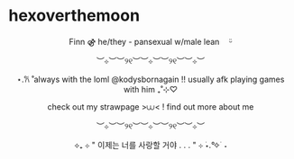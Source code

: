 # hexoverthemoon
</p>
<p align="center">
Finn ⚣︎ he/they - pansexual w/male leanㅤ ᵕ̈
<p align="center">
︶⊹︶︶୨୧︶︶⊹︶︶୨୧︶︶⊹︶
<p align="center">
⋆.𐙚 ̊ always with the loml @kodysbornagain !! usually afk playing games with him ₊˚⊹♡
<p align="center">
check out my strawpage >⩊< ! find out more about me
<p align="center">
︶⊹︶︶୨୧︶︶⊹︶︶୨୧︶︶⊹︶
<p align="center">
⟡₊ ⊹ " 이제는 너를 사랑할 거야 . . . " ⊹ ࣪⋆.°✧ ࣪ ˖
